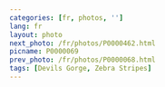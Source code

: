 ```yaml
---
categories: [fr, photos, '']
lang: fr
layout: photo
next_photo: /fr/photos/P0000462.html
picname: P0000069
prev_photo: /fr/photos/P0000068.html
tags: [Devils Gorge, Zebra Stripes]
---
```

